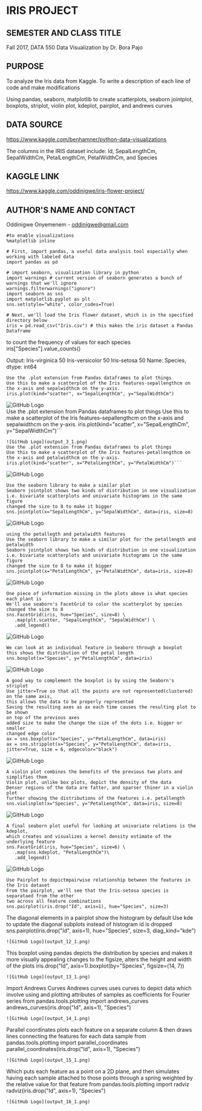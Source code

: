 # IRIS PROJECT

## SEMESTER AND CLASS TITLE

Fall 2017, DATA 550 Data Visualization by Dr. Bora Pajo

## PURPOSE

To analyze the Iris data from Kaggle. To write a description of each line of code and make modifications 

Using pandas, seaborn, matplotlib to create scatterplots, seaborn jointplot, boxplots, striplot, violin plot, kdeplot, pairplot, and andrews curves

## DATA SOURCE 

https://www.kaggle.com/benhamner/python-data-visualizations

The columns in the IRIS dataset include: Id, SepalLengthCm, SepalWidthCm, PetalLengthCm, PetalWidthCm, and Species

## KAGGLE LINK 

https://www.kaggle.com/oddinigwe/iris-flower-project/

## AUTHOR'S NAME AND CONTACT

Oddinigwe Onyemenem - oddinigwe@gmail.com

```
#to enable visualizations 
%matplotlib inline

# First, import pandas, a useful data analysis tool especially when working with labeled data
import pandas as pd

# import seaborn, visualization library in python 
import warnings # current version of seaborn generates a bunch of warnings that we'll ignore
warnings.filterwarnings("ignore")
import seaborn as sns
import matplotlib.pyplot as plt
sns.set(style="white", color_codes=True)

# Next, we'll load the Iris flower dataset, which is in the specified directory below
iris = pd.read_csv("Iris.csv") # this makes the iris dataset a Pandas Dataframe
```
to count the frequency of values for each species
iris["Species"].value_counts()

Output:
Iris-virginica     50
Iris-versicolor    50
Iris-setosa        50
Name: Species, dtype: int64

```
Use the .plot extension from Pandas dataframes to plot things
Use this to make a scatterplot of the Iris features-sepallengthcm on the x-axis and sepalwidthcm on the y-axis.
iris.plot(kind="scatter", x="SepalLengthCm", y="SepalWidthCm")

```
![GitHub Logo](output_2_1.png)  
Use the .plot extension from Pandas dataframes to plot things
Use this to make a scatterplot of the Iris features-sepallengthcm on the x-axis and sepalwidthcm on the y-axis.
iris.plot(kind="scatter", x="SepalLengthCm", y="SepalWidthCm")```

```
![GitHub Logo](output_3_1.png)
Use the .plot extension from Pandas dataframes to plot things
Use this to make a scatterplot of the Iris features-petallengthcm on the x-axis and petalwidthcm on the y-axis.
iris.plot(kind="scatter", x="PetalLengthCm", y="PetalWidthCm")```

```
![GitHub Logo](output_4_1.png)
```
Use the seaborn library to make a similar plot
Seaborn jointplot shows two kinds of distribution in one visualization i.e. bivariate scatterplots and univariate histograms in the same figure
changed the size to 8 to make it bigger
sns.jointplot(x="SepalLengthCm", y="SepalWidthCm", data=iris, size=8)
```
![GitHub Logo](output_5_1.png)
```
using the petallegth and petalwidth features
Use the seaborn library to make a similar plot for the petallength and petalwidth
Seaborn jointplot shows two kinds of distribution in one visualization
i.e. bivariate scatterplots and univariate histograms in the same figure
changed the size to 8 to make it bigger
sns.jointplot(x="PetalLengthCm", y="PetalWidthCm", data=iris, size=8)
 ```
![GitHub Logo](output_6_1.png)
```
One piece of information missing in the plots above is what species each plant is
We'll use seaborn's FacetGrid to color the scatterplot by species
changed the size to 8
sns.FacetGrid(iris, hue="Species", size=8) \
   .map(plt.scatter, "SepalLengthCm", "SepalWidthCm") \
   .add_legend()
```
![GitHub Logo](output_7_1.png)
```
We can look at an individual feature in Seaborn through a boxplot
this shows the distribution of the petal length
sns.boxplot(x="Species", y="PetalLengthCm", data=iris)
```
![GitHub Logo](output_8_1.png)
```
A good way to complement the boxplot is by using the Seaborn's striplot
Use jitter=True so that all the points are not represented(clustered) on the same axis,
this allows the data to be properly represented
Saving the resulting axes as ax each time causes the resulting plot to be shown
on top of the previous axes
added size to make the change the size of the dots i.e. bigger or smaller
changed edge color
ax = sns.boxplot(x="Species", y="PetalLengthCm", data=iris)
ax = sns.stripplot(x="Species", y="PetalLengthCm", data=iris, jitter=True, size = 6, edgecolor="black")
```
![GitHub Logo](output_9_1.png)
```
A violin plot combines the benefits of the previous two plots and simplifies them
Violin plot, unlike box plots, depict the density of the data
Denser regions of the data are fatter, and sparser thiner in a violin plot
further showing the distributions of the features i.e. petallength
sns.violinplot(x="Species", y="PetalLengthCm", data=iris, size=8)
 ```
![GitHub Logo](output_10_1.png)
```
A final seaborn plot useful for looking at univariate relations is the kdeplot,
which creates and visualizes a kernel density estimate of the underlying feature
sns.FacetGrid(iris, hue="Species", size=6) \
   .map(sns.kdeplot, "PetalLengthCm")\
   .add_legend()
```
![GitHub Logo](output_11_1.png)
```
Use Pairplot to depictmpairwise relationship between the features in the Iris dataset
From the pairplot, we'll see that the Iris-setosa species is separataed from the other
two across all feature combinations
sns.pairplot(iris.drop("Id", axis=1), hue="Species", size=3)
```
The diagonal elements in a pairplot show the histogram by default
Use kde to update the diagonal subplots instead of histogram
id is dropped 
sns.pairplot(iris.drop("Id", axis=1), hue="Species", size=3, diag_kind="kde")
```
![GitHub Logo](output_12_1.png)
```
This boxplot using pandas depicts the distribution by species and makes it more visually appealing
changes to the figsize, alters the height and width of the plots
iris.drop("Id", axis=1).boxplot(by="Species", figsize=(14, 7))
```
![GitHub Logo](output_13_1.png)
```
Import Andrews Curves 
Andrews curves uses curves to depict data which involve using and plotting attributes of samples as coefficients for Fourier series
from pandas.tools.plotting import andrews_curves
andrews_curves(iris.drop("Id", axis=1), "Species")
```
![GitHub Logo](output_14_1.png)
```
Parallel coordinates plots each feature on a separate column & then draws lines
connecting the features for each data sample
from pandas.tools.plotting import parallel_coordinates
parallel_coordinates(iris.drop("Id", axis=1), "Species")
```
![GitHub Logo](output_15_1.png)
```
Which puts each feature as a point on a 2D plane, and then simulates
having each sample attached to those points through a spring weighted
by the relative value for that feature
from pandas.tools.plotting import radviz
radviz(iris.drop("Id", axis=1), "Species")
```
![GitHub Logo](output_16_1.png)


